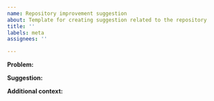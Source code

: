 ```yaml
---
name: Repository improvement suggestion
about: Template for creating suggestion related to the repository
title: ''
labels: meta
assignees: ''

---
```


**Problem:**


**Suggestion:**


**Additional context:**
